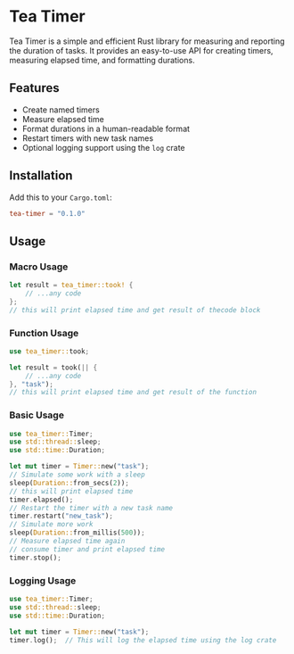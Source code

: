 # Tea Timer

Tea Timer is a simple and efficient Rust library for measuring and reporting the duration of tasks. It provides an easy-to-use API for creating timers, measuring elapsed time, and formatting durations.

## Features

- Create named timers
- Measure elapsed time
- Format durations in a human-readable format
- Restart timers with new task names
- Optional logging support using the `log` crate

## Installation

Add this to your `Cargo.toml`:

```toml
tea-timer = "0.1.0"
```

## Usage

### Macro Usage
```rust
let result = tea_timer::took! {
    // ...any code
};
// this will print elapsed time and get result of thecode block
```

### Function Usage
```rust
use tea_timer::took;

let result = took(|| {
    // ...any code
}, "task");
// this will print elapsed time and get result of the function
```

### Basic Usage
```rust
use tea_timer::Timer;
use std::thread::sleep;
use std::time::Duration;

let mut timer = Timer::new("task");
// Simulate some work with a sleep
sleep(Duration::from_secs(2));
// this will print elapsed time
timer.elapsed();
// Restart the timer with a new task name
timer.restart("new_task");
// Simulate more work
sleep(Duration::from_millis(500));
// Measure elapsed time again
// consume timer and print elapsed time
timer.stop();
```

### Logging Usage
```rust
use tea_timer::Timer;
use std::thread::sleep;
use std::time::Duration;

let mut timer = Timer::new("task");
timer.log();  // This will log the elapsed time using the log crate
```

